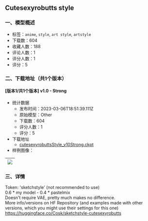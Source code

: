 ## Cutesexyrobutts style
### 一、模型概述

- 标签：`anime`, `style`, `art style`, `artstyle`
- 下载数：604
- 收藏人数：188
- 评论人数：1
- 评分人数：1
- 评分：5

### 二、下载地址（共1个版本）

#### [版本1/共1个版本] v1.0 - Strong

- 统计数据
  - 发布时间：2023-03-06T18:51:39.111Z
  - 原始模型：Other
  - 下载数：604
  - 评分人数：1
  - 评分：5
- 下载地址
  - [cutesexyrobuttsStyle_v10Strong.ckpt](https://civitai.com/api/download/models/14997)
- 样例图像：

| <img src="https://image.civitai.com/xG1nkqKTMzGDvpLrqFT7WA/426eb890-e3be-4066-d2d7-04bb1ae2c700/width=450/147226.jpeg" /> |
| ---- |


### 三、详情
<p>Token: 'sketchstyle' (not recommended to use)<br />0.6 * my model - 0.4 * pastelmix<br />Doesn't require VAE, pretty much makes no difference.<br />More info/versions on HF Repository (and examples made with other versions, which you might use their settings for this one)<br /><a target="_blank" rel="ugc" href="https://huggingface.co/Cosk/sketchstyle-cutesexyrobutts">https://huggingface.co/Cosk/sketchstyle-cutesexyrobutts</a></p>